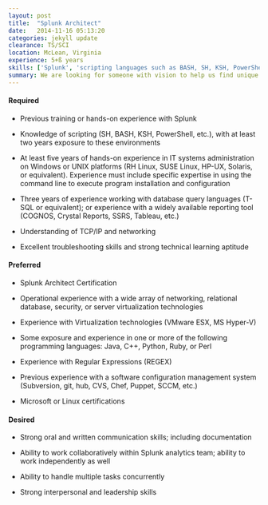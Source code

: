 ```yaml
---
layout: post
title:  "Splunk Architect"
date:   2014-11-16 05:13:20
categories: jekyll update
clearance: TS/SCI
location: McLean, Virginia
experience: 5+ß years
skills: ['Splunk', 'scripting languages such as BASH, SH, KSH, PowerShell', 'Unix', 'Linux', 'Windows', 'T-SQL', 'TCP/IP']
summary: We are looking for someone with vision to help us find unique and interesting ways to use Splunk. This engineer will work as a Splunk product domain expert, supporting the customer. The Splunk Architect will be responsible for the design and implementation of Splunk infrastructure, deployment, products, apps, reports, alerts, and dashboards for the customer. This engineer will manage Splunk knowledge objects (Apps, Dashboards, Saved Searches, Scheduled Searches, Alerts, etc.), and will be tasked with thinking about how to take Splunk and apply it to data beyond log files.
---
```


#### Required

* Previous training or hands-on experience with Splunk

* Knowledge of scripting (SH, BASH, KSH, PowerShell, etc.), with at least two years exposure to these environments

* At least five years of hands-on experience in IT systems administration on Windows or UNIX platforms (RH Linux, SUSE Linux, HP-UX, Solaris, or equivalent). Experience must include specific expertise in using the command line to execute program installation and configuration

* Three years of experience working with database query languages (T-SQL or equivalent); or experience with a widely available reporting tool (COGNOS, Crystal Reports, SSRS, Tableau, etc.)

* Understanding of TCP/IP and networking

* Excellent troubleshooting skills and strong technical learning aptitude

#### Preferred

* Splunk Architect Certification

* Operational experience with a wide array of networking, relational database, security, or server virtualization technologies

* Experience with Virtualization technologies (VMware ESX, MS Hyper-V)

* Some exposure and experience in one or more of the following programming languages: Java, C++, Python, Ruby, or Perl

* Experience with Regular Expressions (REGEX)

* Previous experience with a software configuration management system (Subversion, git, hub, CVS, Chef, Puppet, SCCM, etc.)

* Microsoft or Linux certifications

#### Desired

* Strong oral and written communication skills; including documentation

* Ability to work collaboratively within Splunk analytics team; ability to work independently as well

* Ability to handle multiple tasks concurrently

* Strong interpersonal and leadership skills
